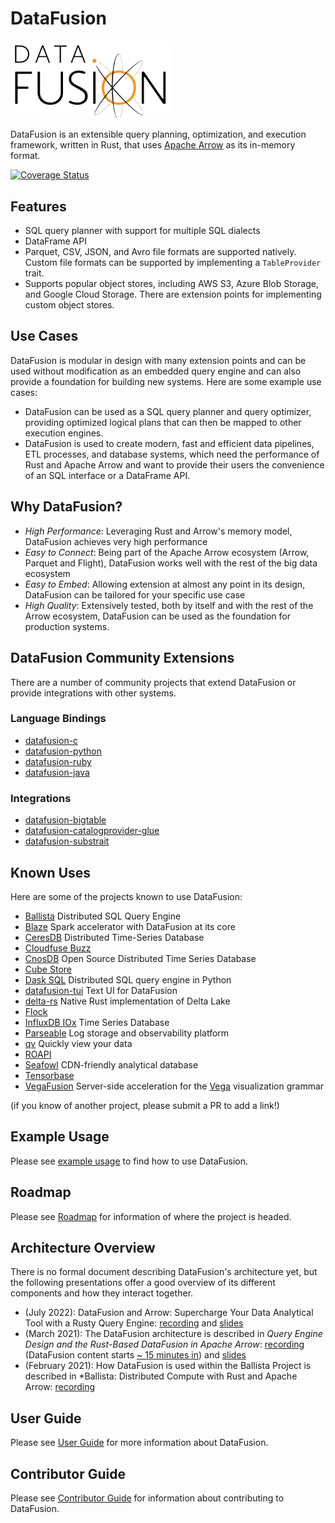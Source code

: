 <!---
  Licensed to the Apache Software Foundation (ASF) under one
  or more contributor license agreements.  See the NOTICE file
  distributed with this work for additional information
  regarding copyright ownership.  The ASF licenses this file
  to you under the Apache License, Version 2.0 (the
  "License"); you may not use this file except in compliance
  with the License.  You may obtain a copy of the License at

    http://www.apache.org/licenses/LICENSE-2.0

  Unless required by applicable law or agreed to in writing,
  software distributed under the License is distributed on an
  "AS IS" BASIS, WITHOUT WARRANTIES OR CONDITIONS OF ANY
  KIND, either express or implied.  See the License for the
  specific language governing permissions and limitations
  under the License.
-->

# DataFusion

<img src="docs/source/_static/images/DataFusion-Logo-Background-White.svg" width="256" alt="logo"/>

DataFusion is an extensible query planning, optimization, and execution framework, written in
Rust, that uses [Apache Arrow](https://arrow.apache.org) as its
in-memory format.

[![Coverage Status](https://codecov.io/gh/apache/arrow-datafusion/rust/branch/master/graph/badge.svg)](https://codecov.io/gh/apache/arrow-datafusion?branch=master)

## Features

- SQL query planner with support for multiple SQL dialects
- DataFrame API
- Parquet, CSV, JSON, and Avro file formats are supported natively. Custom
  file formats can be supported by implementing a `TableProvider` trait.
- Supports popular object stores, including AWS S3, Azure Blob
  Storage, and Google Cloud Storage. There are extension points for implementing
  custom object stores.

## Use Cases

DataFusion is modular in design with many extension points and can be
used without modification as an embedded query engine and can also provide
a foundation for building new systems. Here are some example use cases:

- DataFusion can be used as a SQL query planner and query optimizer, providing
  optimized logical plans that can then be mapped to other execution engines.
- DataFusion is used to create modern, fast and efficient data
  pipelines, ETL processes, and database systems, which need the
  performance of Rust and Apache Arrow and want to provide their users
  the convenience of an SQL interface or a DataFrame API.

## Why DataFusion?

- _High Performance_: Leveraging Rust and Arrow's memory model, DataFusion achieves very high performance
- _Easy to Connect_: Being part of the Apache Arrow ecosystem (Arrow, Parquet and Flight), DataFusion works well with the rest of the big data ecosystem
- _Easy to Embed_: Allowing extension at almost any point in its design, DataFusion can be tailored for your specific use case
- _High Quality_: Extensively tested, both by itself and with the rest of the Arrow ecosystem, DataFusion can be used as the foundation for production systems.

## DataFusion Community Extensions

There are a number of community projects that extend DataFusion or provide integrations with other systems.

### Language Bindings

- [datafusion-c](https://github.com/datafusion-contrib/datafusion-c)
- [datafusion-python](https://github.com/apache/arrow-datafusion-python)
- [datafusion-ruby](https://github.com/datafusion-contrib/datafusion-ruby)
- [datafusion-java](https://github.com/datafusion-contrib/datafusion-java)

### Integrations

- [datafusion-bigtable](https://github.com/datafusion-contrib/datafusion-bigtable)
- [datafusion-catalogprovider-glue](https://github.com/datafusion-contrib/datafusion-catalogprovider-glue)
- [datafusion-substrait](https://github.com/datafusion-contrib/datafusion-substrait)

## Known Uses

Here are some of the projects known to use DataFusion:

- [Ballista](https://github.com/apache/arrow-ballista) Distributed SQL Query Engine
- [Blaze](https://github.com/blaze-init/blaze) Spark accelerator with DataFusion at its core
- [CeresDB](https://github.com/CeresDB/ceresdb) Distributed Time-Series Database
- [Cloudfuse Buzz](https://github.com/cloudfuse-io/buzz-rust)
- [CnosDB](https://github.com/cnosdb/cnosdb) Open Source Distributed Time Series Database
- [Cube Store](https://github.com/cube-js/cube.js/tree/master/rust)
- [Dask SQL](https://github.com/dask-contrib/dask-sql) Distributed SQL query engine in Python
- [datafusion-tui](https://github.com/datafusion-contrib/datafusion-tui) Text UI for DataFusion
- [delta-rs](https://github.com/delta-io/delta-rs) Native Rust implementation of Delta Lake
- [Flock](https://github.com/flock-lab/flock)
- [InfluxDB IOx](https://github.com/influxdata/influxdb_iox) Time Series Database
- [Parseable](https://github.com/parseablehq/parseable) Log storage and observability platform
- [qv](https://github.com/timvw/qv) Quickly view your data
- [ROAPI](https://github.com/roapi/roapi)
- [Seafowl](https://github.com/splitgraph/seafowl) CDN-friendly analytical database
- [Tensorbase](https://github.com/tensorbase/tensorbase)
- [VegaFusion](https://vegafusion.io/) Server-side acceleration for the [Vega](https://vega.github.io/) visualization grammar

(if you know of another project, please submit a PR to add a link!)

## Example Usage

Please see [example usage](https://arrow.apache.org/datafusion/user-guide/example-usage.html) to find how to use DataFusion.

## Roadmap

Please see [Roadmap](docs/source/contributor-guide/roadmap.md) for information of where the project is headed.

## Architecture Overview

There is no formal document describing DataFusion's architecture yet, but the following presentations offer a good overview of its different components and how they interact together.

- (July 2022): DataFusion and Arrow: Supercharge Your Data Analytical Tool with a Rusty Query Engine: [recording](https://www.youtube.com/watch?v=Rii1VTn3seQ) and [slides](https://docs.google.com/presentation/d/1q1bPibvu64k2b7LPi7Yyb0k3gA1BiUYiUbEklqW1Ckc/view#slide=id.g11054eeab4c_0_1165)
- (March 2021): The DataFusion architecture is described in _Query Engine Design and the Rust-Based DataFusion in Apache Arrow_: [recording](https://www.youtube.com/watch?v=K6eCAVEk4kU) (DataFusion content starts [~ 15 minutes in](https://www.youtube.com/watch?v=K6eCAVEk4kU&t=875s)) and [slides](https://www.slideshare.net/influxdata/influxdb-iox-tech-talks-query-engine-design-and-the-rustbased-datafusion-in-apache-arrow-244161934)
- (February 2021): How DataFusion is used within the Ballista Project is described in \*Ballista: Distributed Compute with Rust and Apache Arrow: [recording](https://www.youtube.com/watch?v=ZZHQaOap9pQ)

## User Guide

Please see [User Guide](https://arrow.apache.org/datafusion/) for more information about DataFusion.

## Contributor Guide

Please see [Contributor Guide](docs/source/contributor-guide/index.md) for information about contributing to DataFusion.
